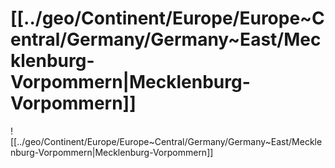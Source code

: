 # [[../geo/Continent/Europe/Europe~Central/Germany/Germany~East/Mecklenburg-Vorpommern|Mecklenburg-Vorpommern]] 

![[../geo/Continent/Europe/Europe~Central/Germany/Germany~East/Mecklenburg-Vorpommern|Mecklenburg-Vorpommern]] 

